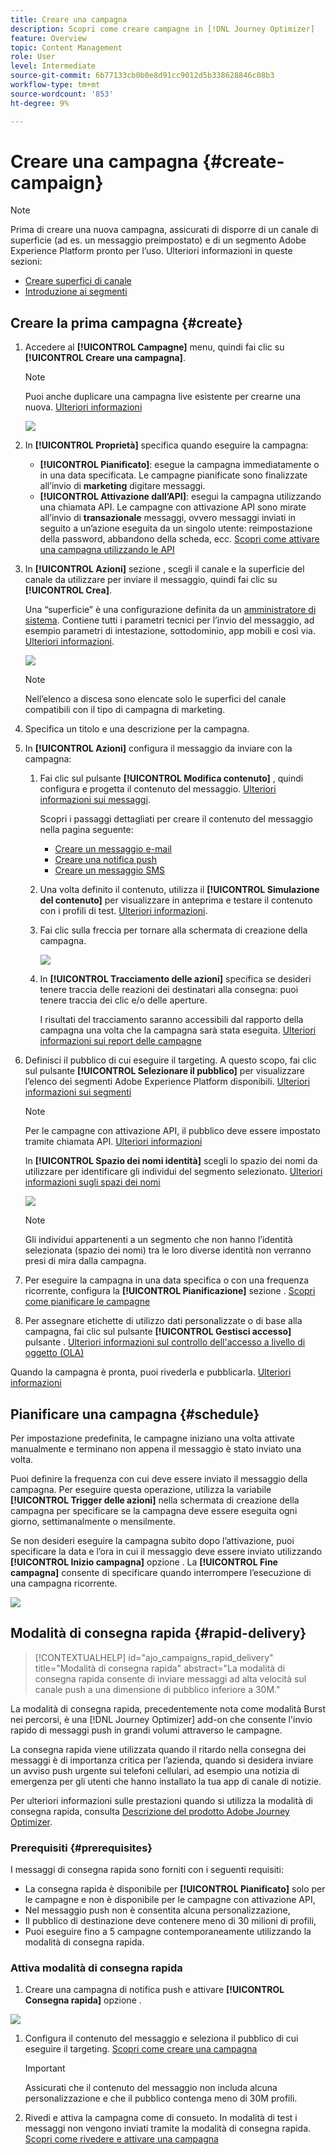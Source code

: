 ```yaml
---
title: Creare una campagna
description: Scopri come creare campagne in [!DNL Journey Optimizer]
feature: Overview
topic: Content Management
role: User
level: Intermediate
source-git-commit: 6b77133cb0b0e8d91cc9012d5b338628846c08b3
workflow-type: tm+mt
source-wordcount: '853'
ht-degree: 9%

---
```


# Creare una campagna {#create-campaign}

>[!NOTE]
>
>Prima di creare una nuova campagna, assicurati di disporre di un canale di superficie (ad es. un messaggio preimpostato) e di un segmento Adobe Experience Platform pronto per l’uso. Ulteriori informazioni in queste sezioni:
>
>* [Creare superfici di canale](../configuration/channel-surfaces.md)
>* [Introduzione ai segmenti](../segment/about-segments.md)


## Creare la prima campagna {#create}

1. Accedere al **[!UICONTROL Campagne]** menu, quindi fai clic su **[!UICONTROL Creare una campagna]**.

   >[!NOTE]
   >
   >Puoi anche duplicare una campagna live esistente per crearne una nuova. [Ulteriori informazioni](modify-stop-campaign.md#duplicate)

   ![](assets/create-campaign.png)

1. In **[!UICONTROL Proprietà]** specifica quando eseguire la campagna:

   * **[!UICONTROL Pianificato]**: esegue la campagna immediatamente o in una data specificata. Le campagne pianificate sono finalizzate all’invio di **marketing** digitare messaggi.
   * **[!UICONTROL Attivazione dall’API]**: esegui la campagna utilizzando una chiamata API. Le campagne con attivazione API sono mirate all’invio di **transazionale** messaggi, ovvero messaggi inviati in seguito a un’azione eseguita da un singolo utente: reimpostazione della password, abbandono della scheda, ecc. [Scopri come attivare una campagna utilizzando le API](api-triggered-campaigns.md)

1. In **[!UICONTROL Azioni]** sezione , scegli il canale e la superficie del canale da utilizzare per inviare il messaggio, quindi fai clic su **[!UICONTROL Crea]**.

   Una “superficie” è una configurazione definita da un [amministratore di sistema](../start/path/administrator.md). Contiene tutti i parametri tecnici per l’invio del messaggio, ad esempio parametri di intestazione, sottodominio, app mobili e così via. [Ulteriori informazioni](../configuration/channel-surfaces.md).

   ![](assets/create-campaign-action.png)

   >[!NOTE]
   >
   >Nell’elenco a discesa sono elencate solo le superfici del canale compatibili con il tipo di campagna di marketing.

1. Specifica un titolo e una descrizione per la campagna.

   <!--To test the content of your message, toggle the **[!UICONTROL Content experiment]** option on. This allows you to test multiple variables of a delivery on populations samples, in order to define which treatment has the biggest impact on the targeted population.[Learn more about content experiment](../campaigns/content-experiment.md).-->

1. In **[!UICONTROL Azioni]** configura il messaggio da inviare con la campagna:

   1. Fai clic sul pulsante **[!UICONTROL Modifica contenuto]** , quindi configura e progetta il contenuto del messaggio. [Ulteriori informazioni sui messaggi](../messages/get-started-content.md).

      Scopri i passaggi dettagliati per creare il contenuto del messaggio nella pagina seguente:

      * [Creare un messaggio e-mail](../messages/create-email.md)
      * [Creare una notifica push](../messages/create-push.md)
      * [Creare un messaggio SMS](../messages/create-sms.md)
   1. Una volta definito il contenuto, utilizza il **[!UICONTROL Simulazione del contenuto]** per visualizzare in anteprima e testare il contenuto con i profili di test. [Ulteriori informazioni](../design/preview.md).

   1. Fai clic sulla freccia per tornare alla schermata di creazione della campagna.

      ![](assets/create-campaign-design.png)

   1. In **[!UICONTROL Tracciamento delle azioni]** specifica se desideri tenere traccia delle reazioni dei destinatari alla consegna: puoi tenere traccia dei clic e/o delle aperture.

      I risultati del tracciamento saranno accessibili dal rapporto della campagna una volta che la campagna sarà stata eseguita. [Ulteriori informazioni sui report delle campagne](../reports/campaign-global-report.md)


1. Definisci il pubblico di cui eseguire il targeting. A questo scopo, fai clic sul pulsante **[!UICONTROL Selezionare il pubblico]** per visualizzare l’elenco dei segmenti Adobe Experience Platform disponibili. [Ulteriori informazioni sui segmenti](../segment/about-segments.md)

   >[!NOTE]
   >
   >Per le campagne con attivazione API, il pubblico deve essere impostato tramite chiamata API. [Ulteriori informazioni](api-triggered-campaigns.md)

   In **[!UICONTROL Spazio dei nomi identità]** scegli lo spazio dei nomi da utilizzare per identificare gli individui del segmento selezionato. [Ulteriori informazioni sugli spazi dei nomi](../event/about-creating.md#select-the-namespace)

   ![](assets/create-campaign-namespace.png)

   >[!NOTE]
   >
   >Gli individui appartenenti a un segmento che non hanno l’identità selezionata (spazio dei nomi) tra le loro diverse identità non verranno presi di mira dalla campagna.

   <!--If you are are creating an API-triggered campaign, the **[!UICONTROL cURL request]** section allows you to retrieve the **[!UICONTROL Campaign ID]** to use in the API call. [Learn more](api-triggered-campaigns.md)-->

1. Per eseguire la campagna in una data specifica o con una frequenza ricorrente, configura la **[!UICONTROL Pianificazione]** sezione . [Scopri come pianificare le campagne](#schedule)

1. Per assegnare etichette di utilizzo dati personalizzate o di base alla campagna, fai clic sul pulsante **[!UICONTROL Gestisci accesso]** pulsante . [Ulteriori informazioni sul controllo dell&#39;accesso a livello di oggetto (OLA)](../administration/object-based-access.md)

Quando la campagna è pronta, puoi rivederla e pubblicarla. [Ulteriori informazioni](#review-activate)

## Pianificare una campagna {#schedule}

Per impostazione predefinita, le campagne iniziano una volta attivate manualmente e terminano non appena il messaggio è stato inviato una volta.

Puoi definire la frequenza con cui deve essere inviato il messaggio della campagna. Per eseguire questa operazione, utilizza la variabile **[!UICONTROL Trigger delle azioni]** nella schermata di creazione della campagna per specificare se la campagna deve essere eseguita ogni giorno, settimanalmente o mensilmente.

Se non desideri eseguire la campagna subito dopo l’attivazione, puoi specificare la data e l’ora in cui il messaggio deve essere inviato utilizzando **[!UICONTROL Inizio campagna]** opzione . La  **[!UICONTROL Fine campagna]** consente di specificare quando interrompere l’esecuzione di una campagna ricorrente.

![](assets/create-campaign-schedule.png)

## Modalità di consegna rapida {#rapid-delivery}

>[!CONTEXTUALHELP]
>id="ajo_campaigns_rapid_delivery"
>title="Modalità di consegna rapida"
>abstract="La modalità di consegna rapida consente di inviare messaggi ad alta velocità sul canale push a una dimensione di pubblico inferiore a 30M."

La modalità di consegna rapida, precedentemente nota come modalità Burst nei percorsi, è una [!DNL Journey Optimizer] add-on che consente l&#39;invio rapido di messaggi push in grandi volumi attraverso le campagne.

La consegna rapida viene utilizzata quando il ritardo nella consegna dei messaggi è di importanza critica per l’azienda, quando si desidera inviare un avviso push urgente sui telefoni cellulari, ad esempio una notizia di emergenza per gli utenti che hanno installato la tua app di canale di notizie.

Per ulteriori informazioni sulle prestazioni quando si utilizza la modalità di consegna rapida, consulta [Descrizione del prodotto Adobe Journey Optimizer](https://helpx.adobe.com/it/legal/product-descriptions/adobe-journey-optimizer.html).

### Prerequisiti {#prerequisites}

I messaggi di consegna rapida sono forniti con i seguenti requisiti:

* La consegna rapida è disponibile per **[!UICONTROL Pianificato]** solo per le campagne e non è disponibile per le campagne con attivazione API,
* Nel messaggio push non è consentita alcuna personalizzazione,
* Il pubblico di destinazione deve contenere meno di 30 milioni di profili,
* Puoi eseguire fino a 5 campagne contemporaneamente utilizzando la modalità di consegna rapida.

### Attiva modalità di consegna rapida

1. Creare una campagna di notifica push e attivare **[!UICONTROL Consegna rapida]** opzione .

![](assets/create-campaign-burst.png)

1. Configura il contenuto del messaggio e seleziona il pubblico di cui eseguire il targeting. [Scopri come creare una campagna](#create)

   >[!IMPORTANT]
   >
   >Assicurati che il contenuto del messaggio non includa alcuna personalizzazione e che il pubblico contenga meno di 30M profili.

1. Rivedi e attiva la campagna come di consueto. In modalità di test i messaggi non vengono inviati tramite la modalità di consegna rapida. [Scopri come rivedere e attivare una campagna](review-activate-campaign.md)
